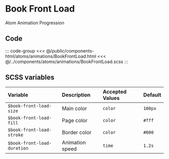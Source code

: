 # Book Front Load
<Badge type="tip">Atom</Badge> <Badge type="info">Animation</Badge> <Badge type="info">Progression</Badge>

## Code

<div class="dev-section">
    <!--@include: ../../public/components-html/atoms/animations/BookFrontLoad.html -->
</div>

::: code-group
<<< @/public/components-html/atoms/animations/BookFrontLoad.html
<<< @/../components/atoms/animations/BookFrontLoad.scss
:::

## SCSS variables

| Variable                    | Description     | Accepted Values | Default |
|:----------------------------|:----------------|:----------------|:--------|
| `$book-front-load-size`     | Main color      | `color`         | `100px` |
| `$book-front-load-fill`     | Page color      | `color`         | `#fff`  |
| `$book-front-load-stroke`   | Border color    | `color`         | `#000`  |
| `$book-front-load-duration` | Animation speed | `time`          | `1.2s`  |

<style lang="scss">
@import "docs/theme.scss"

$book-front-load-stroke: $primary-color;

@import "components/atoms/animations/BookFrontLoad.scss";
</style>